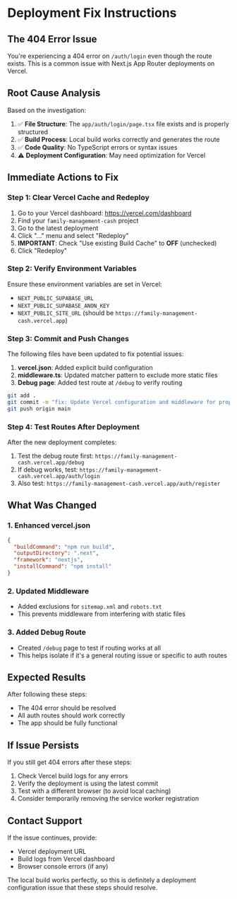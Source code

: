 # Deployment Fix Instructions

## The 404 Error Issue

You're experiencing a 404 error on `/auth/login` even though the route exists. This is a common issue with Next.js App Router deployments on Vercel.

## Root Cause Analysis

Based on the investigation:

1. ✅ **File Structure**: The `app/auth/login/page.tsx` file exists and is properly structured
2. ✅ **Build Process**: Local build works correctly and generates the route
3. ✅ **Code Quality**: No TypeScript errors or syntax issues
4. ⚠️ **Deployment Configuration**: May need optimization for Vercel

## Immediate Actions to Fix

### Step 1: Clear Vercel Cache and Redeploy

1. Go to your Vercel dashboard: https://vercel.com/dashboard
2. Find your `family-management-cash` project
3. Go to the latest deployment
4. Click "..." menu and select "Redeploy"
5. **IMPORTANT**: Check "Use existing Build Cache" to **OFF** (unchecked)
6. Click "Redeploy"

### Step 2: Verify Environment Variables

Ensure these environment variables are set in Vercel:
- `NEXT_PUBLIC_SUPABASE_URL`
- `NEXT_PUBLIC_SUPABASE_ANON_KEY`
- `NEXT_PUBLIC_SITE_URL` (should be `https://family-management-cash.vercel.app`)

### Step 3: Commit and Push Changes

The following files have been updated to fix potential issues:

1. **vercel.json**: Added explicit build configuration
2. **middleware.ts**: Updated matcher pattern to exclude more static files
3. **Debug page**: Added test route at `/debug` to verify routing

```bash
git add .
git commit -m "fix: Update Vercel configuration and middleware for proper routing"
git push origin main
```

### Step 4: Test Routes After Deployment

After the new deployment completes:

1. Test the debug route first: `https://family-management-cash.vercel.app/debug`
2. If debug works, test: `https://family-management-cash.vercel.app/auth/login`
3. Also test: `https://family-management-cash.vercel.app/auth/register`

## What Was Changed

### 1. Enhanced vercel.json
```json
{
  "buildCommand": "npm run build",
  "outputDirectory": ".next", 
  "framework": "nextjs",
  "installCommand": "npm install"
}
```

### 2. Updated Middleware
- Added exclusions for `sitemap.xml` and `robots.txt`
- This prevents middleware from interfering with static files

### 3. Added Debug Route
- Created `/debug` page to test if routing works at all
- This helps isolate if it's a general routing issue or specific to auth routes

## Expected Results

After following these steps:
- The 404 error should be resolved
- All auth routes should work correctly
- The app should be fully functional

## If Issue Persists

If you still get 404 errors after these steps:

1. Check Vercel build logs for any errors
2. Verify the deployment is using the latest commit
3. Test with a different browser (to avoid local caching)
4. Consider temporarily removing the service worker registration

## Contact Support

If the issue continues, provide:
- Vercel deployment URL
- Build logs from Vercel dashboard
- Browser console errors (if any)

The local build works perfectly, so this is definitely a deployment configuration issue that these steps should resolve.